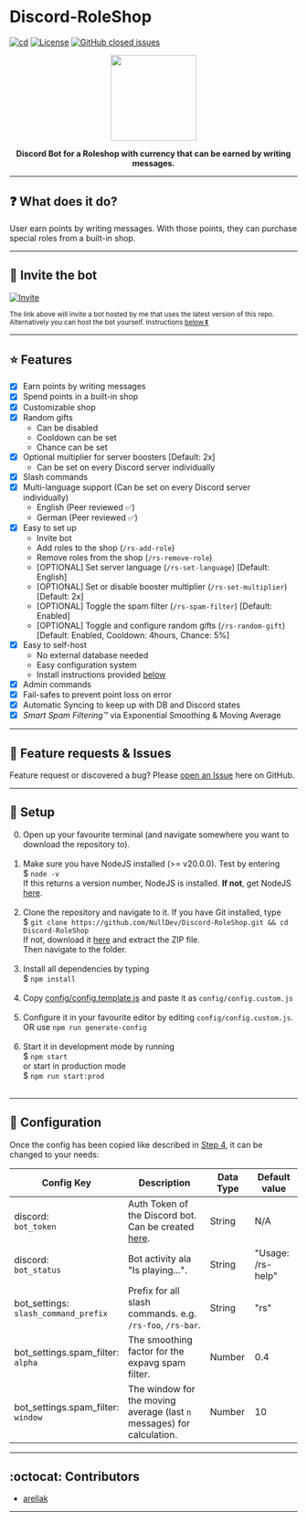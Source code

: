 # Discord-RoleShop
[![cd](https://github.com/NullDev/Discord-RoleShop/actions/workflows/cd.yml/badge.svg)](https://github.com/NullDev/Discord-RoleShop/actions/workflows/cd.yml) [![License](https://img.shields.io/github/license/NullDev/Discord-RoleShop?label=License&logo=Creative%20Commons)](https://github.com/NullDev/Discord-RoleShop/blob/master/LICENSE) [![GitHub closed issues](https://img.shields.io/github/issues-closed-raw/NullDev/Discord-RoleShop?logo=Cachet)](https://github.com/NullDev/Discord-RoleShop/issues?q=is%3Aissue+is%3Aclosed)

<p align="center"><img height="150" width="auto" src="https://cdn.discordapp.com/avatars/1102551839674740737/3354a0eebe93a021d96e53c271b0316e.webp?size=128" /></p>
<p align="center"><b>Discord Bot for a Roleshop with currency that can be earned by writing messages.</b></p>
<hr>

## :question: What does it do?

User earn points by writing messages. With those points, they can purchase special roles from a built-in shop.

<hr>

## :satellite: Invite the bot

[![Invite](https://img.shields.io/badge/Invite-37a779?style=for-the-badge)](https://discordapp.com/oauth2/authorize?client_id=1102551839674740737&scope=bot&permissions=1099780064256)

<sub>The link above will invite a bot hosted by me that uses the latest version of this repo. <br>
Alternatively you can host the bot yourself. Instructions [below ⏬](#wrench-setup) </sub>

<hr>

## :star: Features

- [x] Earn points by writing messages
- [x] Spend points in a built-in shop
- [x] Customizable shop
- [x] Random gifts
    - Can be disabled
    - Cooldown can be set
    - Chance can be set
- [x] Optional multiplier for server boosters [Default: 2x]
    - Can be set on every Discord server individually
- [x] Slash commands
- [x] Multi-language support (Can be set on every Discord server individually)
    - English (Peer reviewed ✅)
    - German (Peer reviewed ✅)
- [x] Easy to set up
    - Invite bot
    - Add roles to the shop (`/rs-add-role`)
    - Remove roles from the shop (`/rs-remove-role`)
    - [OPTIONAL] Set server language (`/rs-set-language`) [Default: English]
    - [OPTIONAL] Set or disable booster multiplier (`/rs-set-multiplier`) [Default: 2x]
    - [OPTIONAL] Toggle the spam filter (`/rs-spam-filter`) [Default: Enabled]
    - [OPTIONAL] Toggle and configure random gifts (`/rs-random-gift`) [Default: Enabled, Cooldown: 4hours, Chance: 5%]
- [x] Easy to self-host
    - No external database needed
    - Easy configuration system
    - Install instructions provided [below](#wrench-setup)
- [x] Admin commands
- [x] Fail-safes to prevent point loss on error
- [x] Automatic Syncing to keep up with DB and Discord states 
- [x] _Smart Spam Filtering™_ via Exponential Smoothing & Moving Average

<hr>

## :diamond_shape_with_a_dot_inside: Feature requests & Issues

Feature request or discovered a bug? Please [open an Issue](https://github.com/NullDev/Discord-RoleShop/issues/new/choose) here on GitHub.

<hr>

## :wrench: Setup

0. Open up your favourite terminal (and navigate somewhere you want to download the repository to). <br><br>
1. Make sure you have NodeJS installed (>= v20.0.0). Test by entering <br>
$ `node -v` <br>
If this returns a version number, NodeJS is installed. **If not**, get NodeJS <a href="https://nodejs.org/en/download/package-manager/">here</a>. <br><br>
2. Clone the repository and navigate to it. If you have Git installed, type <br>
$ `git clone https://github.com/NullDev/Discord-RoleShop.git && cd Discord-RoleShop` <br>
If not, download it <a href="https://github.com/NullDev/Discord-RoleShop/archive/master.zip">here</a> and extract the ZIP file.<br>
Then navigate to the folder.<br><br>
3. Install all dependencies by typing <br>
$ `npm install`<br><br>
4. Copy [config/config.template.js](https://github.com/NullDev/Discord-RoleShop/blob/master/config/config.template.js) and paste it as `config/config.custom.js` <br><br>
5. Configure it in your favourite editor by editing `config/config.custom.js`. OR use `npm run generate-config`<br><br>
6. Start it in development mode by running <br>
$ `npm start` <br>
or start in production mode <br>
$ `npm run start:prod` <br><br>

<hr>

## :nut_and_bolt: Configuration

Once the config has been copied like described in [Step 4](#wrench-setup), it can be changed to your needs:

| Config Key | Description | Data Type | Default value |
| ---------- | --------- | ------------------ | ------------ |
| discord: <br> `bot_token` | Auth Token of the Discord bot. Can be created [here](https://discordapp.com/developers/). | String | N/A |
| discord: <br> `bot_status` | Bot activity ala "Is playing...". | String | "Usage: /rs-help"
| bot_settings: <br> `slash_command_prefix` | Prefix for all slash commands. e.g. `/rs-foo`, `/rs-bar`. | String | "rs" |
| bot_settings.spam_filter: <br> `alpha` | The smoothing factor for the expavg spam filter. | Number | 0.4 |
| bot_settings.spam_filter: <br> `window` | The window for the moving average (last `n` messages) for calculation. | Number | 10 |

<hr>

## :octocat: Contributors

- [arellak](https://github.com/arellak)

<hr>

